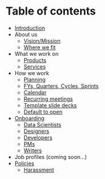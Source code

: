 # Table of contents

* [Introduction](README.md)
* About us
  * [Vision/Mission](about-us/vision-mission.md)
  * [Where we fit](about-us/where-we-fit.md)
* What we work on
  * [Products](what-we-work-on/products.md)
  * [Services](what-we-work-on/services.md)
* How we work
  * [Planning](how-we-work/planning.md)
  * [FYs, Quarters, Cycles, Sprints](how-we-work/fys-quarters-cycles-sprints.md)
  * [Calendar](how-we-work/calendar.md)
  * [Recurring meetings](how-we-work/recurring-meetings.md)
  * [Template slide decks](how-we-work/template-slide-decks.md)
  * [Default to open](how-we-work/default-to-open.md)
* [Onboarding](onboarding/README.md)
  * [Data Scientists](onboarding/data-scientists.md)
  * [Designers](onboarding/designers.md)
  * [Developers](onboarding/developers.md)
  * [PMs](onboarding/pms.md)
  * [Writers](onboarding/writers.md)
* Job profiles \(coming soon...\)
* [Policies](policies/README.md)
  * [Harassment](policies/harassment.md)

